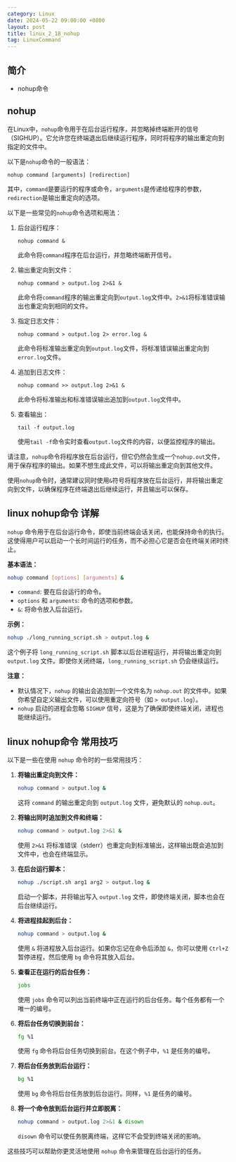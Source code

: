 ```yaml
---
category: Linux
date: 2024-05-22 09:00:00 +0800
layout: post
title: linux_2_18_nohup
tag: LinuxCommand
---
```

## 简介

+ nohup命令

## nohup

<!-- + `nohup, no hang up`， 用于在系统后台不挂断地运行命令，退出终端不会影响程序的运行
+ 在默认情况下（非重定向时），会输出一个名叫`nohup.out`的文件在当前目录下，如果当前目录下文件不可写，输出重定向到`$HOME/nohup.out`文件中

+ 语法格式 -- `nohup Command [Arg ...] [ & ]`

+ 参数说明
  + `Command` -- 要执行的命令
  + `Arg` -- 一些参数，可以指定输出文件
  + `&` -- 让命令在后台执行，终端退出后命令仍旧执行 -->

在Linux中，`nohup`命令用于在后台运行程序，并忽略掉终端断开的信号（SIGHUP）。它允许您在终端退出后继续运行程序，同时将程序的输出重定向到指定的文件中。

以下是`nohup`命令的一般语法：

```
nohup command [arguments] [redirection]
```

其中，`command`是要运行的程序或命令，`arguments`是传递给程序的参数，`redirection`是输出重定向的选项。

以下是一些常见的`nohup`命令选项和用法：

1. 后台运行程序：
   ```
   nohup command &
   ```

   此命令将`command`程序在后台运行，并忽略终端断开信号。

2. 输出重定向到文件：
   ```
   nohup command > output.log 2>&1 &
   ```

   此命令将`command`程序的输出重定向到`output.log`文件中。`2>&1`将标准错误输出也重定向到相同的文件。

3. 指定日志文件：
   ```
   nohup command > output.log 2> error.log &
   ```

   此命令将标准输出重定向到`output.log`文件，将标准错误输出重定向到`error.log`文件。

4. 追加到日志文件：
   ```
   nohup command >> output.log 2>&1 &
   ```

   此命令将标准输出和标准错误输出追加到`output.log`文件中。

5. 查看输出：
   ```
   tail -f output.log
   ```

   使用`tail -f`命令实时查看`output.log`文件的内容，以便监控程序的输出。

请注意，`nohup`命令将程序放在后台运行，但它仍然会生成一个`nohup.out`文件，用于保存程序的输出。如果不想生成此文件，可以将输出重定向到其他文件。

使用`nohup`命令时，通常建议同时使用`&`符号将程序放在后台运行，并将输出重定向到文件，以确保程序在终端退出后继续运行，并且输出可以保存。

## linux nohup命令 详解

`nohup` 命令用于在后台运行命令，即使当前终端会话关闭，也能保持命令的执行。这使得用户可以启动一个长时间运行的任务，而不必担心它是否会在终端关闭时终止。

**基本语法：**
```bash
nohup command [options] [arguments] &
```

- `command`: 要在后台运行的命令。
- `options` 和 `arguments`: 命令的选项和参数。
- `&`: 将命令放入后台运行。

**示例：**
```bash
nohup ./long_running_script.sh > output.log &
```

这个例子将 `long_running_script.sh` 脚本以后台进程运行，并将输出重定向到 `output.log` 文件。即使你关闭终端，`long_running_script.sh` 仍会继续运行。

**注意：**
- 默认情况下，`nohup` 的输出会追加到一个文件名为 `nohup.out` 的文件中。如果你希望自定义输出文件，可以使用重定向符号（如 `> output.log`）。
- `nohup` 启动的进程会忽略 `SIGHUP` 信号，这是为了确保即使终端关闭，进程也能继续运行。

## linux nohup命令 常用技巧

以下是一些在使用 `nohup` 命令时的一些常用技巧：

1. **将输出重定向到文件：**
   ```bash
   nohup command > output.log &
   ```
   这将 `command` 的输出重定向到 `output.log` 文件，避免默认的 `nohup.out`。

2. **将输出同时追加到文件和终端：**
   ```bash
   nohup command > output.log 2>&1 &
   ```
   使用 `2>&1` 将标准错误（stderr）也重定向到标准输出，这样输出既会追加到文件中，也会在终端显示。

3. **在后台运行脚本：**
   ```bash
   nohup ./script.sh arg1 arg2 > output.log &
   ```
   启动一个脚本，并将输出写入 `output.log` 文件，即使终端关闭，脚本也会在后台继续运行。

4. **将进程挂起到后台：**
   ```bash
   nohup command > output.log &
   ```
   使用 `&` 将进程放入后台运行。如果你忘记在命令后添加 `&`，你可以使用 `Ctrl+Z` 暂停进程，然后使用 `bg` 命令将其放入后台。

5. **查看正在运行的后台任务：**
   ```bash
   jobs
   ```
   使用 `jobs` 命令可以列出当前终端中正在运行的后台任务。每个任务都有一个唯一的编号。

6. **将后台任务切换到前台：**
   ```bash
   fg %1
   ```
   使用 `fg` 命令将后台任务切换到前台。在这个例子中，`%1` 是任务的编号。

7. **将后台任务放到后台运行：**
   ```bash
   bg %1
   ```
   使用 `bg` 命令将后台任务放到后台运行。同样，`%1` 是任务的编号。

8. **将一个命令放到后台运行并立即脱离：**
   ```bash
   nohup command > output.log 2>&1 & disown
   ```
   `disown` 命令可以使任务脱离终端，这样它不会受到终端关闭的影响。

这些技巧可以帮助你更灵活地使用 `nohup` 命令来管理在后台运行的任务。